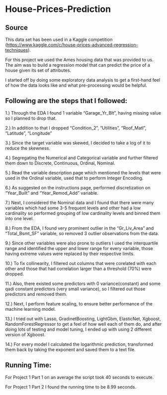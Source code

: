 # House-Prices-Prediction

## Source

This data set has been used in a Kaggle competition (https://www.kaggle.com/c/house-prices-advanced-regression-techniques).

For this project we used the Ames housing data that was provided to us. The aim was to build a regression model that can predict the price of a house given its set of attributes.

I started off by doing some exploratory data analysis to get a first-hand feel of how the data looks like and what pre-processing would be helpful.


## Following are the steps that I followed:

1.)	Through the EDA I found 1 variable “Garage_Yr_Blt”, having missing value so I planned to drop that.

2.)	In addition to that I dropped “Condition_2”, “Utilities”, “Roof_Matl”, “Latitude”, “Longitude”

3.)	Since the target variable was skewed, I decided to take a log of it to reduce the skewness.

4.)	Segregating the Numerical and Categorical variable and further filtered them down to Discrete, Continuous, Ordinal, Nominal.

5.)	Read the variable description page which mentioned the levels that were used in the Ordinal variable, used that to perform Integer Encoding.

6.)	As suggested on the instructions page, performed discretization on “Year_Built” and “Year_Remod_Add” variable.

7.)	Next, I considered the Nominal data and I found that there were many variables which had some 3-5 frequent levels and other had a low cardinality so performed grouping of low cardinality levels and binned them into one level.

8.)	From the EDA, I found very prominent outlier in the “Gr_Liv_Area” and “Total_Bsmt_SF” variable, so removed 3 outlier observations from the data.

9.)	Since other variables were also prone to outliers I used the interquartile range and identified the upper and lower range for every variable, those having extreme values were replaced by their respective limits.

10.)	To fix collinearity, I filtered out columns that were corelated with each other and those that had correlation larger than a threshold (70%) were dropped.

11.)	Also, there existed some predictors with 0 variance(constant) and some qadi constant predictors (very small variance), so I filtered out those predictors and removed them.

12.)	Next, I perform feature scaling, to ensure better performance of the machine learning model.

13.)	I tried out with Lasso, GradinetBoosting, LightGbm, ElasticNet, Xgboost, RandomForestRegressor to get a feel of how well each of them do, and after doing lots of testing and model tuning, I ended up with using 2 different version of Xgboost.

14.)	For every model I calculated the logarithmic prediction, transformed them back by taking the exponent and saved them to a text file.


## Running Time: 

For Project 1 Part 1  on an average the script took 40 seconds to execute.

For Project 1 Part 2 I found the running time to be 8.99 seconds.
